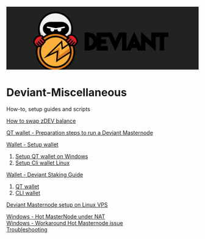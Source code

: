 ![logo](images/DEV-logo.png)
# Deviant-Miscellaneous
How-to, setup guides and scripts

[How to swap zDEV balance](/common/zDEV-swap.md)<br />

[QT wallet - Preparation steps to run a Deviant Masternode](/common/Preparation-steps-for-MN.md)<br />

[Wallet - Setup wallet](/common/Setup_wallet.md)<br />
1. [Setup QT wallet on Windows](/common/Setup_wallet.md#setup-qt-wallet-on-windows)<br />
2. [Setup Cli wallet Linux](/common/Setup_wallet.md#setup-cli-wallet-linux)<br />

[Wallet - Deviant Staking Guide](/common/Deviant_staking.md)<br />
1. [QT wallet](/common/Deviant_staking.md#qt-wallet)<br />
2. [CLI wallet](/common/Deviant_staking.md#cli-wallet-on-linux)<br />

[Deviant Masternode setup on Linux VPS](/linux/Masternode_setup.md)<br />

[Windows - Hot MasterNode under NAT](/windows/Hot-MasterNode-under-NAT.md)<br />
[Windows - Workaround Hot Masternode issue](/windows/Hot-MasterNode-workaround.md)<br />
[Troubleshooting](/common/Troubleshooting.md)<br />
